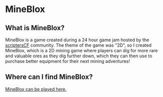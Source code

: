 # MineBlox

## What is MineBlox?

MineBlox is a game created during a 24 hour game jam hosted by the [scriptersCF](https://scripterscf.com/) community. The theme of the game was "2D", so I created MineBlox, which is a 2D mining game where players can dig for more rare and valuable ores as they dig further down, which they can then use to purchase better equipment for their next mining adventures!

## Where can I find MineBlox?

[MineBlox can be played here.](https://www.roblox.com/games/3313869317/MineBLOX)
